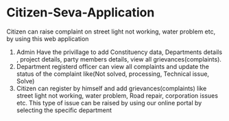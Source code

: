 # Citizen-Seva-Application
Citizen can raise complaint on street light not working, water problem etc, by using this web application


1) Admin Have the privillage to add Constituency data, Departments details , project details, party members details, view all grievances(complaints).
2) Department registerd officer can view all complaints and update the status of the complaint like(Not solved, processing, Technical issue, Solve)
3) Citizen can register by himself and add grievances(complaints) like street light not working, water problem, Road repair, corporation issues etc. This type of issue can be raised by using our online portal by selecting the specific department 
